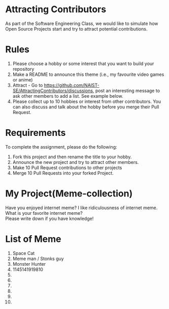 # Attracting Contributors
As part of the Software Engineering Class, we would like to simulate how Open Source Projects start and try to attract potential contributions.

# Rules

1. Please choose a hobby or some interest that you want to build your repository
2. Make a README to announce this theme (i.e., my favourite video games or anime)
3. Attract - Go to https://github.com/NAIST-SE/AttractingContributors/discussions, post an interesting message to ask other members to add a list. See example below.
4. Please collect up to 10 hobbies or interest from other contributors. You can also discuss and talk about the hobby before you merge their Pull Request.

# Requirements
To complete the assignment, please do the following:
1. Fork this project and then rename the title to your hobby. 
2. Announce the new project and try to attract other members.
3. Make 10 Pull Request contributions to other projects
4. Merge 10 Pull Requests into your forked Project.

# My Project(Meme-collection)
Have you enjoyed internet meme? 
I like ridiculousness of internet meme.</br>
What is your favorite internet meme?</br>
Please write down if you have knowledge!

# List of Meme
1. Space Cat
2. Meme man / Stonks guy
3. Monster Hunter
4. 1145141919810
5.
6.
7.
8.
9.
10.


